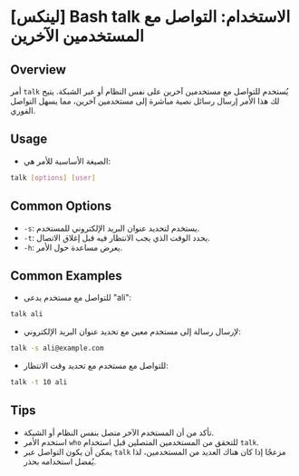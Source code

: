 # [لينكس] Bash talk الاستخدام: التواصل مع المستخدمين الآخرين

## Overview
أمر `talk` يُستخدم للتواصل مع مستخدمين آخرين على نفس النظام أو عبر الشبكة. يتيح لك هذا الأمر إرسال رسائل نصية مباشرة إلى مستخدمين آخرين، مما يسهل التواصل الفوري.

## Usage
- الصيغة الأساسية للأمر هي:
```bash
talk [options] [user]
```

## Common Options
- `-s`: يستخدم لتحديد عنوان البريد الإلكتروني للمستخدم.
- `-t`: يحدد الوقت الذي يجب الانتظار فيه قبل إغلاق الاتصال.
- `-h`: يعرض مساعدة حول الأمر.

## Common Examples
- للتواصل مع مستخدم يدعى "ali":
```bash
talk ali
```

- لإرسال رسالة إلى مستخدم معين مع تحديد عنوان البريد الإلكتروني:
```bash
talk -s ali@example.com
```

- للتواصل مع مستخدم مع تحديد وقت الانتظار:
```bash
talk -t 10 ali
```

## Tips
- تأكد من أن المستخدم الآخر متصل بنفس النظام أو الشبكة.
- استخدم الأمر `who` للتحقق من المستخدمين المتصلين قبل استخدام `talk`.
- يمكن أن يكون التواصل عبر `talk` مزعجًا إذا كان هناك العديد من المستخدمين، لذا يُفضل استخدامه بحذر.